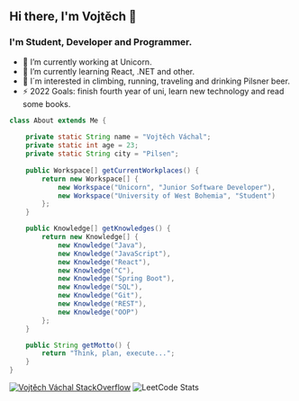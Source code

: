 ## Hi there, I'm Vojtěch 👋

### I'm Student, Developer and Programmer.

- 🔭 I’m currently working at Unicorn.
- 🌱 I’m currently learning React, .NET and other.
- 🏃 I´m interested in climbing, running, traveling and drinking Pilsner beer.
- ⚡ 2022 Goals: finish fourth year of uni, learn new technology and read some books.

```java
class About extends Me {
    
    private static String name = "Vojtěch Váchal";
    private static int age = 23;
    private static String city = "Pilsen";
    
    public Workspace[] getCurrentWorkplaces() {
        return new Workspace[] {
            new Workspace("Unicorn", "Junior Software Developer"),
            new Workspace("University of West Bohemia", "Student")
        };
    }

    public Knowledge[] getKnowledges() {
        return new Knowledge[] {
            new Knowledge("Java"),
            new Knowledge("JavaScript"),
            new Knowledge("React"),
            new Knowledge("C"),
            new Knowledge("Spring Boot"),
            new Knowledge("SQL"),
            new Knowledge("Git"),
            new Knowledge("REST"),
            new Knowledge("OOP")
        };
    }

    public String getMotto() {
        return "Think, plan, execute...";
    }
}
```
[![Vojtěch Váchal StackOverflow](https://github-readme-stackoverflow.vercel.app/?userID=18129429&theme=dark)](https://stackoverflow.com/users/18129429/vachalvo)
![LeetCode Stats](https://leetcode.card.workers.dev/vachalvo?theme=dark&font=source_code_pro&extension=null)
